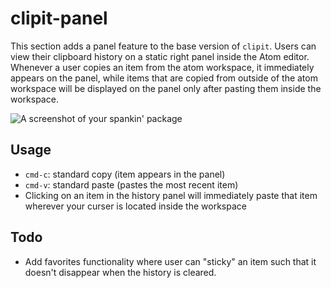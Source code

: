 # clipit-panel

This section adds a panel feature to the base version of `clipit`. Users can view their clipboard history on a static right panel inside the Atom editor. Whenever a user copies an item from the atom workspace, it immediately appears on the panel, while items that are copied from outside of the atom workspace will be displayed on the panel only after pasting them inside the workspace.

![A screenshot of your spankin' package](https://github.com/cleebp/csc-510-group-g/blob/master/mar1/clipit-panel/panel2.gif)

## Usage

- `cmd-c`: standard copy (item appears in the panel)
- `cmd-v`: standard paste (pastes the most recent item)
- Clicking on an item in the history panel will immediately paste that item wherever your curser is located inside the workspace

## Todo

- Add favorites functionality where user can "sticky" an item such that it doesn't disappear when the history is cleared.
